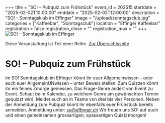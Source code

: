 +++
title = "SO! – Pubquiz zum Frühstück"
event_id = 202515
startdate = "2025-02-02T10:00:00"
enddate = "2025-02-02T12:00:00"
description = "SO! – Sonntagsklub im Effinger"
image = "/upload/sonntagsclub.jpg"
categories = ["Kaffeebar", "Sonntagsclub"]
location = "Effinger Kaffeebar"
registration = false
registration_close = ""
registration_max = ""
+++
![SO! – Sonntagsklub im Effinger](/upload/sonntagsclub.jpg)
       
Diese Veranstaltung ist Teil einer Reihe. [Zur Übersichtsseite](/sonntagsclub)

# SO! – Pubquiz zum Frühstück
Im SO! Sonntagsklub im Effinger könnt ihr euer Allgemeinwissen – oder auch euer AllgemeinUNwissen – unter Beweis stellen. Zum Quizzen könnt ihr ein feines Zmorge geniessen.
Das Frage-Genre ändert von Event zu Event. Schaut beim Kalender, zu welchem Genre am gewünschten Termin gequizzt wird.
Meldet euch an in Teams von drei bis vier Personen. Neben der Anmeldung zum Pubquiz könnt ihr ebenfalls euer Frühstück bereits anmelden.
Anmeldung unter: so@effinger.ch
Wir freuen uns SO! auf euch und einen gemeinsamen grossartigen, spassartigen Quiz(z)morgen!

